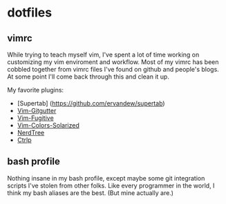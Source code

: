 dotfiles
=====

vimrc
-------------

While trying to teach myself vim, I've spent a lot of time working on customizing my vim enviroment and workflow. Most of my vimrc has been cobbled together from vimrc files I've found on github and people's blogs. At some point I'll come back through this and clean it up.

My favorite plugins:
* [Supertab] (https://github.com/ervandew/supertab)
* [Vim-Gitgutter](https://github.com/airblade/vim-gitgutter)
* [Vim-Fugitive](https://github.com/tpope/vim-fugitive)
* [Vim-Colors-Solarized](https://github.com/altercation/vim-colors-solarized)
* [NerdTree](https://github.com/scrooloose/nerdtree)
* [Ctrlp](https://github.com/kien/ctrlp.vim)

bash profile
-------------

Nothing insane in my bash profile, except maybe some git integration scripts I've stolen from other folks. Like every programmer in the world, I think my bash aliases are the best. (But mine actually are.)


